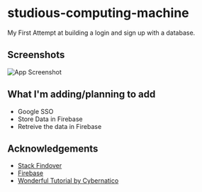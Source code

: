 
# studious-computing-machine

My First Attempt at building a login and sign up with a database.


## Screenshots

![App Screenshot](https://i.ibb.co/XDS8mVG/Screenshot.png)


## What I'm adding/planning to add

 - Google SSO
 - Store Data in Firebase
 - Retreive the data in Firebase


## Acknowledgements

 - [Stack Findover](https://codepen.io/stack-findover/pen/OJRvPQv)
 - [Firebase](https://firebase.google.com/)
 - [Wonderful Tutorial by Cybernatico](https://www.youtube.com/watch?v=2yaNddRmlJA)




